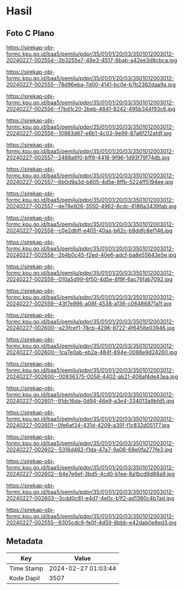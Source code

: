 # Hasil

## Foto C Plano

https://sirekap-obj-formc.kpu.go.id/baa5/pemilu/pdpr/35/01/01/20/03/3501012003012-20240227-002554--2b3255e7-48e3-4517-8bab-a42ee3d8cbca.jpg

https://sirekap-obj-formc.kpu.go.id/baa5/pemilu/pdpr/35/01/01/20/03/3501012003012-20240227-002555--78d96eba-7d00-4141-bc0e-b7b2362daa9a.jpg

https://sirekap-obj-formc.kpu.go.id/baa5/pemilu/pdpr/35/01/01/20/03/3501012003012-20240227-002556--f7bd1c20-2beb-4841-8242-495b344f93c6.jpg

https://sirekap-obj-formc.kpu.go.id/baa5/pemilu/pdpr/35/01/01/20/03/3501012003012-20240227-002556--10983d67-e6b1-4c03-9e99-87a6f212afdf.jpg

https://sirekap-obj-formc.kpu.go.id/baa5/pemilu/pdpr/35/01/01/20/03/3501012003012-20240227-002557--2488a6f0-bff9-4418-9f96-1d93f79f74db.jpg

https://sirekap-obj-formc.kpu.go.id/baa5/pemilu/pdpr/35/01/01/20/03/3501012003012-20240227-002557--6b0d9a3d-b805-4d5e-8ffb-5224ff5194ee.jpg

https://sirekap-obj-formc.kpu.go.id/baa5/pemilu/pdpr/35/01/01/20/03/3501012003012-20240227-002557--de78e926-3550-4962-8cdc-8186a3439fab.jpg

https://sirekap-obj-formc.kpu.go.id/baa5/pemilu/pdpr/35/01/01/20/03/3501012003012-20240227-002558--c0e2dbff-e405-40aa-b62c-b9ddfc8ef146.jpg

https://sirekap-obj-formc.kpu.go.id/baa5/pemilu/pdpr/35/01/01/20/03/3501012003012-20240227-002558--2b4b0c45-f2ed-40e6-adcf-ba8e55643e5e.jpg

https://sirekap-obj-formc.kpu.go.id/baa5/pemilu/pdpr/35/01/01/20/03/3501012003012-20240227-002559--010a5d99-6f50-4d5e-8f9f-6ac76fab7092.jpg

https://sirekap-obj-formc.kpu.go.id/baa5/pemilu/pdpr/35/01/01/20/03/3501012003012-20240227-002559--43f7e996-a08f-4538-a136-c06486871a1f.jpg

https://sirekap-obj-formc.kpu.go.id/baa5/pemilu/pdpr/35/01/01/20/03/3501012003012-20240227-002600--a23fcef1-78cb-4296-8722-4f6458e03946.jpg

https://sirekap-obj-formc.kpu.go.id/baa5/pemilu/pdpr/35/01/01/20/03/3501012003012-20240227-002600--1ca7e0ab-eb2a-484f-894e-0088e9d24260.jpg

https://sirekap-obj-formc.kpu.go.id/baa5/pemilu/pdpr/35/01/01/20/03/3501012003012-20240227-002600--00936375-0058-4402-ab21-408af4de43ea.jpg

https://sirekap-obj-formc.kpu.go.id/baa5/pemilu/pdpr/35/01/01/20/03/3501012003012-20240227-002601--91dc16da-0d94-46e9-a3e4-334013a9bfd5.jpg

https://sirekap-obj-formc.kpu.go.id/baa5/pemilu/pdpr/35/01/01/20/03/3501012003012-20240227-002601--0fe6af34-431d-4209-a35f-f1c832d05177.jpg

https://sirekap-obj-formc.kpu.go.id/baa5/pemilu/pdpr/35/01/01/20/03/3501012003012-20240227-002602--5316d462-f1da-47a7-9a06-68e0fa277fe3.jpg

https://sirekap-obj-formc.kpu.go.id/baa5/pemilu/pdpr/35/01/01/20/03/3501012003012-20240227-002602--64e7e6ef-3bd5-4cd0-b1ee-8a1bcd9d88a9.jpg

https://sirekap-obj-formc.kpu.go.id/baa5/pemilu/pdpr/35/01/01/20/03/3501012003012-20240227-002603--3cdd0c81-e4d7-4e0c-b1f2-ad1380c4b7ad.jpg

https://sirekap-obj-formc.kpu.go.id/baa5/pemilu/pdpr/35/01/01/20/03/3501012003012-20240227-002555--8305cdc9-fe0f-4d59-8bbb-e42dab0e8ed3.jpg


## Metadata

| Key        | Value               |
| ---------- | ------------------- |
| Time Stamp | 2024-02-27 01:03:44 |
| Kode Dapil | 3507                |




